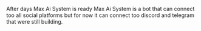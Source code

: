 After days Max Ai System is ready 
Max Ai System is a bot that can connect too all social platforms but for now it can connect too discord and telegram that were still building.
